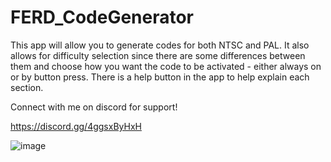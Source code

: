 # FERD_CodeGenerator

This app will allow you to generate codes for both NTSC and PAL. It also allows for difficulty selection since there are some differences between them and choose how you want the code to be activated - either always on or by button press. There is a help button in the app to help explain each section.

Connect with me on discord for support!

https://discord.gg/4ggsxByHxH

![image](https://github.com/user-attachments/assets/747f149a-492c-4e7e-b25f-562d55117d31)

